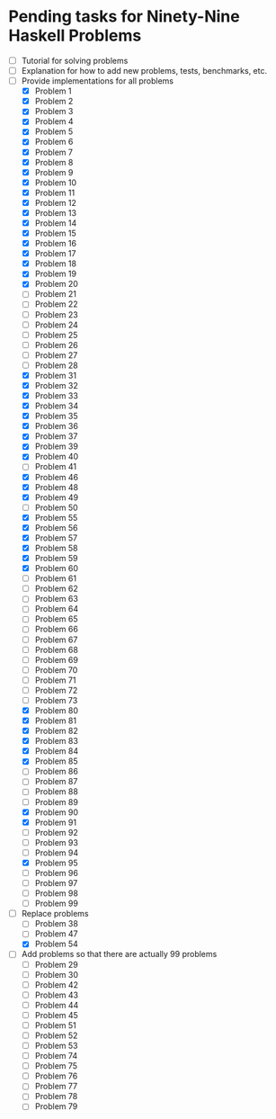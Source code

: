 # Pending tasks for Ninety-Nine Haskell Problems

*   [ ] Tutorial for solving problems
*   [ ] Explanation for how to add new problems, tests, benchmarks, etc.
*   [ ] Provide implementations for all problems
    *   [x] Problem 1
    *   [x] Problem 2
    *   [x] Problem 3
    *   [x] Problem 4
    *   [x] Problem 5
    *   [x] Problem 6
    *   [x] Problem 7
    *   [x] Problem 8
    *   [x] Problem 9
    *   [x] Problem 10
    *   [x] Problem 11
    *   [x] Problem 12
    *   [x] Problem 13
    *   [x] Problem 14
    *   [x] Problem 15
    *   [x] Problem 16
    *   [x] Problem 17
    *   [x] Problem 18
    *   [x] Problem 19
    *   [x] Problem 20
    *   [ ] Problem 21
    *   [ ] Problem 22
    *   [ ] Problem 23
    *   [ ] Problem 24
    *   [ ] Problem 25
    *   [ ] Problem 26
    *   [ ] Problem 27
    *   [ ] Problem 28
    *   [x] Problem 31
    *   [x] Problem 32
    *   [x] Problem 33
    *   [x] Problem 34
    *   [x] Problem 35
    *   [x] Problem 36
    *   [x] Problem 37
    *   [x] Problem 39
    *   [x] Problem 40
    *   [ ] Problem 41
    *   [x] Problem 46
    *   [x] Problem 48
    *   [x] Problem 49
    *   [ ] Problem 50
    *   [x] Problem 55
    *   [x] Problem 56
    *   [x] Problem 57
    *   [x] Problem 58
    *   [x] Problem 59
    *   [x] Problem 60
    *   [ ] Problem 61
    *   [ ] Problem 62
    *   [ ] Problem 63
    *   [ ] Problem 64
    *   [ ] Problem 65
    *   [ ] Problem 66
    *   [ ] Problem 67
    *   [ ] Problem 68
    *   [ ] Problem 69
    *   [ ] Problem 70
    *   [ ] Problem 71
    *   [ ] Problem 72
    *   [ ] Problem 73
    *   [x] Problem 80
    *   [x] Problem 81
    *   [x] Problem 82
    *   [x] Problem 83
    *   [x] Problem 84
    *   [x] Problem 85
    *   [ ] Problem 86
    *   [ ] Problem 87
    *   [ ] Problem 88
    *   [ ] Problem 89
    *   [x] Problem 90
    *   [x] Problem 91
    *   [ ] Problem 92
    *   [ ] Problem 93
    *   [ ] Problem 94
    *   [x] Problem 95
    *   [ ] Problem 96
    *   [ ] Problem 97
    *   [ ] Problem 98
    *   [ ] Problem 99
*   [ ] Replace problems
    *   [ ] Problem 38
    *   [ ] Problem 47
    *   [x] Problem 54
*   [ ] Add problems so that there are actually 99 problems
    *   [ ] Problem 29
    *   [ ] Problem 30
    *   [ ] Problem 42
    *   [ ] Problem 43
    *   [ ] Problem 44
    *   [ ] Problem 45
    *   [ ] Problem 51
    *   [ ] Problem 52
    *   [ ] Problem 53
    *   [ ] Problem 74
    *   [ ] Problem 75
    *   [ ] Problem 76
    *   [ ] Problem 77
    *   [ ] Problem 78
    *   [ ] Problem 79
